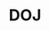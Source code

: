 ---
name: Kevin Scott
department: Department of Justice*
sub-department: Bureau of Justice Statistics^
title: DOJ
---